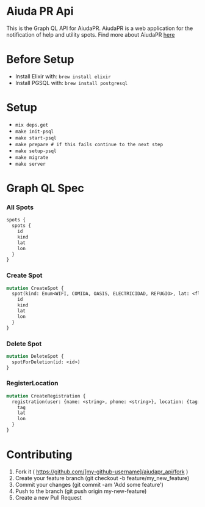 # Aiuda PR Api

This is the Graph QL API for AiudaPR.
AiudaPR is a web application for the
notification of help and utility spots.
Find more about AiudaPR [here](https://github.com/makobi/aiudapr)

# Before Setup

- Install Elixir with: `brew install elixir`
- Install PGSQL with: `brew install postgresql`

# Setup

- `mix deps.get`
- `make init-psql`
- `make start-psql`
- `make prepare # if this fails continue to the next step`
- `make setup-psql`
- `make migrate`
- `make server`

# Graph QL Spec

### All Spots

```graphql
spots {
  spots {
    id
    kind
    lat
    lon
  }
}
```

### Create Spot

```graphql
mutation CreateSpot {
  spot(kind: Enum<WIFI, COMIDA, OASIS, ELECTRICIDAD, REFUGIO>, lat: <float>, lon: <float>) {
    id
    kind
    lat
    lon
  }
}
```

### Delete Spot

```graphql
mutation DeleteSpot {
  spotForDeletion(id: <id>)
}
```

### RegisterLocation

```graphql
mutation CreateRegistration {
  registration(user: {name: <string>, phone: <string>}, location: {tag: <string>, lat: <float>, lon: <float>}) {
    tag
    lat
    lon
  }
}
```

# Contributing

1. Fork it ( https://github.com/[my-github-username]/aiudapr_api/fork )
2. Create your feature branch (git checkout -b feature/my_new_feature)
3. Commit your changes (git commit -am 'Add some feature')
4. Push to the branch (git push origin my-new-feature)
5. Create a new Pull Request
